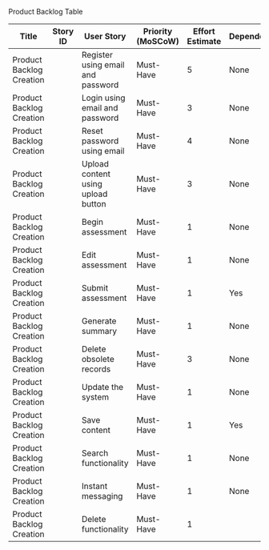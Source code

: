 Product Backlog Table

| Title                    | Story ID | User Story                                      | Priority (MoSCoW) | Effort Estimate | Dependencies |
|--------------------------|----------|------------------------------------------------|------------------|----------------|--------------|
| Product Backlog Creation |          | Register using email and password             | Must-Have       | 5              | None         |
| Product Backlog Creation |          | Login using email and password                | Must-Have       | 3              | None         |
| Product Backlog Creation |          | Reset password using email                    | Must-Have       | 4              | None         |
| Product Backlog Creation |          | Upload content using upload button            | Must-Have       | 3              | None         |
| Product Backlog Creation |          | Begin assessment                              | Must-Have       | 1              | None         |
| Product Backlog Creation |          | Edit assessment                               | Must-Have       | 1              | None         |
| Product Backlog Creation |          | Submit assessment                             | Must-Have       | 1              | Yes          |
| Product Backlog Creation |          | Generate summary                              | Must-Have       | 1              | None         |
| Product Backlog Creation |          | Delete obsolete records                       | Must-Have       | 3              | None         |
| Product Backlog Creation |          | Update the system                             | Must-Have       | 1              | None         |
| Product Backlog Creation |          | Save content                                  | Must-Have       | 1              | Yes          |
| Product Backlog Creation |          | Search functionality                          | Must-Have       | 1              | None         |
| Product Backlog Creation |          | Instant messaging                             | Must-Have       | 1              | None         |
| Product Backlog Creation |          | Delete functionality                          | Must-Have       | 1              |              |
